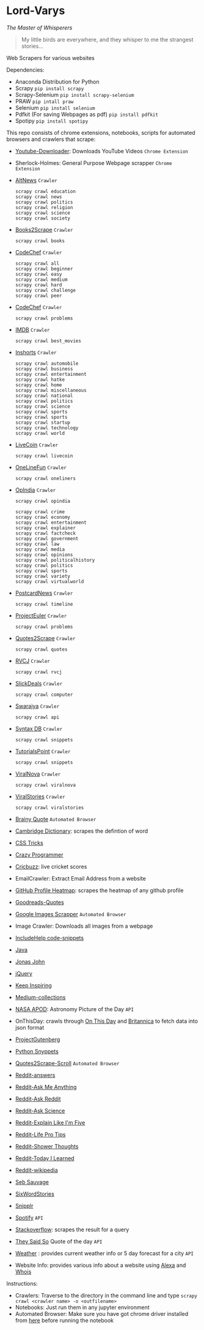 # Lord-Varys

_The Master of Whisperers_

> My little birds are everywhere, and they whisper to me the strangest stories...

Web Scrapers for various websites

Dependencies:
* Anaconda Distribution for Python
* Scrapy
```pip install scrapy```
* Scrapy-Selenium
```pip install scrapy-selenium```
* PRAW
```pip intall praw```
* Selenium
```pip install selenium```
* Pdfkit (For saving Webpages as pdf)
```pip install pdfkit```
* Spotipy
```pip install spotipy```

This repo consists of chrome extensions,  notebooks, scripts for automated browsers and crawlers that scrape:
* [Youtube-Downloader](https://www.youtube.com): Downloads YouTube Videos ```Chrome Extension```
* Sherlock-Holmes: General Purpose Webpage scrapper ```Chrome Extension```
* [AltNews](https://www.altnews.in) ```Crawler```
  
      scrapy crawl education
      scrapy crawl news
      scrapy crawl politics
      scrapy crawl religion
      scrapy crawl science
      scrapy crawl society


* [Books2Scrape](https://books.toscrape.com) ```Crawler```
 
      scrapy crawl books
      
* [CodeChef](https://www.codechef.com/) ```Crawler```
      
      scrapy crawl all
      scrapy crawl beginner
      scrapy crawl easy
      scrapy crawl medium
      scrapy crawl hard
      scrapy crawl challenge
      scrapy crawl peer

* [CodeChef](https://codeforces.com/) ```Crawler```
      
      scrapy crawl problems


* [IMDB](https://www.imdb.com/chart/top) ```Crawler```

      scrapy crawl best_movies

* [Inshorts](https://inshorts.com/en/read) ```Crawler```

      scrapy crawl automobile
      scrapy crawl business
      scrapy crawl entertainment
      scrapy crawl hatke
      scrapy crawl home
      scrapy crawl miscellaneous
      scrapy crawl national
      scrapy crawl politics
      scrapy crawl science
      scrapy crawl sports
      scrapy crawl sports
      scrapy crawl startup
      scrapy crawl technology
      scrapy crawl world

* [LiveCoin](https://www.livecoin.net/en) ```Crawler```

      scrapy crawl livecoin

* [OneLineFun](https://onelinefun.com) ```Crawler```

      scrapy crawl oneliners
      
* [OpIndia](https://www.opindia.com/) ```Crawler```
      
      scrapy crawl opindia

      scrapy crawl crime
      scrapy crawl economy
      scrapy crawl entertainment
      scrapy crawl explainer
      scrapy crawl factcheck
      scrapy crawl government
      scrapy crawl law
      scrapy crawl media
      scrapy crawl opinions
      scrapy crawl politicalhistory
      scrapy crawl politics
      scrapy crawl sports
      scrapy crawl variety
      scrapy crawl virtualworld

* [PostcardNews](https://postcard.news/timeline) ```Crawler```
      
      scrapy crawl timeline

* [ProjectEuler](https://projecteuler.net/archives) ```Crawler```
      
      scrapy crawl problems

* [Quotes2Scrape](https://quotes.toscrape.com) ```Crawler```

      scrapy crawl quotes

* [RVCJ](http://rvcj.com/) ```Crawler```

      scrapy crawl rvcj

* [SlickDeals](https://slickdeals.net/deal-categories/) ```Crawler```

      scrapy crawl computer

* [Swarajya](https://swarajyamag.com/) ```Crawler```

      scrapy crawl api

* [Syntax DB](https://syntaxdb.com/reference) ```Crawler```

      scrapy crawl snippets

* [TutorialsPoint](https://www.tutorialspoint.com/programming_examples/) ```Crawler```

      scrapy crawl snippets

* [ViralNova](https://viralnova.com/) ```Crawler```

      scrapy crawl viralnova

* [ViralStories](http://viralstories.in/) ```Crawler```

      scrapy crawl viralstories

* [Brainy Quote](https://www.brainyquote.com) ```Automated Browser```
* [Cambridge Dictionary](https://dictionary.cambridge.org/dictionary/): scrapes the defintion of word
* [CSS Tricks](https://css-tricks.com/snippets/)
* [Crazy Programmer](https://www.thecrazyprogrammer.com)
* [Cricbuzz](https://www.cricbuzz.com): live cricket scores
* EmailCrawler: Extract Email Address from a website
* [GitHub Profile Heatmap](https://github.com/Ritvik19/): scrapes the heatmap of any github profile
* [Goodreads-Quotes](https://www.goodreads.com/quotes)
* [Google Images Scrapper](https://www.google.com/imghp?hl=en) ```Automated Browser```
* Image Crawler: Downloads all images from a webpage
* [IncludeHelp code-snippets](https://www.includehelp.com/code-snippets/)
* [Java](https://jaxenter.com/15-useful-code-snippets-java-developers-131796.html)
* [Jonas John](http://www.jonasjohn.de/snippets/all.htm)
* [jQuery](https://www.thecrazyprogrammer.com/2015/01/useful-jquery-code-snippets.html)
* [Keep Inspiring](https://www.keepinspiring.me/category/quotes/)
* [Medium-collections](https://medium.com/collections)
* [NASA APOD](https://api.nasa.gov/): Astronomy Picture of the Day ```API```
* OnThisDay: crawls through [On This Day](https://www.onthisday.com/) and [Britannica](https://www.britannica.com/on-this-day) to fetch data into json format
* [ProjectGutenberg](https://www.gutenberg.org/)
* [Python Snyppets](https://snippets.readthedocs.io/en/latest/)
* [Quotes2Scrape-Scroll](http://quotes.toscrape.com/scroll) ```Automated Browser```
* [Reddit-answers](https://www.reddit.com/r/answers/)
* [Reddit-Ask Me Anything](https://www.reddit.com/r/AMA/)
* [Reddit-Ask Reddit](https://www.reddit.com/r/AskReddit/)
* [Reddit-Ask Science](https://www.reddit.com/r/askscience/)
* [Reddit-Explain Like I'm Five](https://www.reddit.com/r/explainlikeimfive/)
* [Reddit-Life Pro Tips](https://www.reddit.com/r/LifeProTips/)
* [Reddit-Shower Thoughts](https://www.reddit.com/r/Showerthoughts/)
* [Reddit-Today I Learned](https://www.reddit.com/r/todayilearned/)
* [Reddit-wikipedia](https://www.reddit.com/r/wikipedia/)
* [Seb Sauvage](https://sebsauvage.net/python/snyppets/)
* [SixWordStories](https://http://www.sixwordstories.net/)
* [Snipplr](https://snipplr.com/popular/language)
* [Spotify](https://www.spotify.com/in/) ```API```
* [Stackoverflow](https://stackoverflow.com): scrapes the result for a query
* [They Said So](https://theysaidso.com/api/) Quote of the day ```API```
* [Weather](https://openweathermap.org/) : provides current weather info or 5 day forecast for a city ```API```
* Website Info: provides various info about a website using [Alexa](https://www.alexa.com/siteinfo/) and [Whois](https://www.whois.com/)

Instructions:
* Crawlers:
      Traverse to the directory in the command line and type
```scrapy crawl <crawler name> -o <outfilename>```
* Notebooks:
      Just run them in any jupyter environment
* Automated Browser:
    Make sure you have got chrome driver installed from [here](https://sites.google.com/a/chromium.org/chromedriver/downloads) before running the notebook
